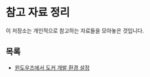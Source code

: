 # 참고 자료 정리
이 저장소는 개인적으로 참고하는 자료들을 모아놓은 것입니다.

## 목록
- [윈도우즈에서 도커 개발 환경 설정](docker-dev-env/README.md)